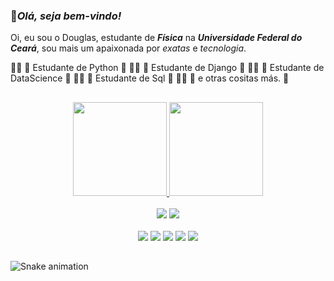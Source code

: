 ### 👋***Olá, seja bem-vindo!***
Oi, eu sou o Douglas, estudante de ***Física*** na ***Universidade Federal do Ceará***, sou mais um apaixonada por *exatas* e *tecnologia*. 

👩‍💻 🐍 Estudante de Python 🐍
👩‍💻 🦄 Estudante de Django 🦄
👩‍💻 🧠 Estudante de DataScience 🧠
👩‍💻 🎲 Estudante de Sql 🎲
👩‍💻 🚀 e otras cositas más. 🚀

##  


<div align="center">
  <a href="https://github.com/DougTeixeira">
  <img height="150em" src="https://github-readme-stats.vercel.app/api?username=DougTeixeira&show_icons=true&theme=synthwave&include_all_commits=true&count_private=true"/>
  <img height="150em" src="https://github-readme-stats.vercel.app/api/top-langs/?username=DougTeixeira&layout=compact&langs_count=7&theme=synthwave"/>
</div>

  
<div align="center" style="display: inline_block"><br>
  <a href="https://www.linkedin.com/in/douglas-teixeira-6854581aa/" target="_blank"><img src="https://img.shields.io/badge/-LinkedIn-%230077B5?style=for-the-badge&logo=linkedin&logoColor=white" target="_blank"></a> 
  <a href = "mailto:dougsilvateixeira@gmail.com"><img src="https://img.shields.io/badge/-Gmail-%23333?style=for-the-badge&logo=gmail&logoColor=white" target="_blank"></a>
</div>
<div align="center" style="display: inline_block"><br>
  <img src="https://img.shields.io/badge/Python-FFD43B?style=for-the-badge&logo=python&logoColor=darkgreen"> 
  <img src="https://img.shields.io/badge/Pandas-2C2D72?style=for-the-badge&logo=pandas&logoColor=white"> 
  <img src="https://img.shields.io/badge/Numpy-777BB4?style=for-the-badge&logo=numpy&logoColor=white"> 
  <img src="https://img.shields.io/badge/Plotly-239120?style=for-the-badge&logo=plotly&logoColor=white"> 
  <img src="https://img.shields.io/badge/Django-092E20?style=for-the-badge&logo=django&logoColor=white"> 
</div>
  
##  

<div> 
 
  ![Snake animation](https://github.com/DougTeixeira/DougTeixeira/blob/output/github-contribution-grid-snake.svg)
 
</div>

<!--
**DougTeixeira/DougTeixeira** is a ✨ _special_ ✨ repository because its `README.md` (this file) appears on your GitHub profile.

Here are some ideas to get you started:

- 🔭 I’m currently working on ...
- 🌱 I’m currently learning ...
- 👯 I’m looking to collaborate on ...
- 🤔 I’m looking for help with ...
- 💬 Ask me about ...
- 📫 How to reach me: ...
- 😄 Pronouns: ...
- ⚡ Fun fact: ...
-->
